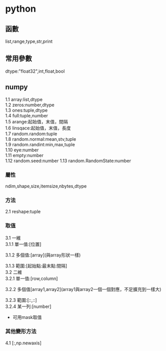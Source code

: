 # python
## 函數
list,range,type,str,print
## 常用參數
dtype:"float32",int,float,bool
## numpy
1.1 array:list,dtype  
1.2 zeros:number,dtype  
1.3 ones:tuple,dtype  
1.4 full:tuple,number  
1.5 arange:起始值，末值，間隔  
1.6 linsqace:起始值，末值，長度  
1.7 random.random:tuple  
1.8 random.normal:mean,stv,tuple  
1.9 random.randint:min,max,tuple  
1.10 eye:number  
1.11 empty:number  
1.12 random.seed:number
1.13 random.RandomState:number

### 屬性
ndim,shape,size,itemsize,nbytes,dtype
### 方法
2.1 reshape:tuple

### 取值
3.1 一維  
3.1.1 單一值:\[位置\]  

3.1.2 多個值:\[array\](與array形狀一樣)  

3.1.3 範圍:\[起始點:最末點:間隔\]  
3.2 二維  
3.2.1 單一值:\[row,column\]  

3.2.2 多個值\[array1,array2\](array1與array2一個一個對應，不足擴充到一樣大)  

3.2.3 範圍:\[::,::\]  
3.2.4 某一列:\[number\]
* 可用mask取值
### 其他變形方法
4.1 \[:,np.newaxis\]

